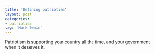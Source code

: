 ```yaml
---
title: 'Defining patriotism'
layout: post
categories:
- patriotism
tag: 'Mark Twain'
---
```


Patriotism is supporting your country all the time, and your government when it deserves it.
